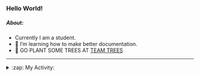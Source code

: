 ### Hello World!

##### About:
- Currently I am a student.
- 🌱 I’m learning how to make better documentation.
- 🌱 GO PLANT SOME TREES AT [TEAM TREES](https://teamtrees.org/)

---
<details>
  <summary>:zap: My Activity:</summary>
  
<!--START_SECTION:waka-->
![Code Time](http://img.shields.io/badge/Code%20Time-1%2C085%20hrs%2032%20mins-blue)

**I'm a Night 🦉** 

```text
🌞 Morning                1302 commits        ██░░░░░░░░░░░░░░░░░░░░░░░   09.22 % 
🌆 Daytime                4836 commits        █████████░░░░░░░░░░░░░░░░   34.23 % 
🌃 Evening                4141 commits        ███████░░░░░░░░░░░░░░░░░░   29.31 % 
🌙 Night                  3849 commits        ███████░░░░░░░░░░░░░░░░░░   27.24 % 
```
📅 **I'm Most Productive on Wednesday** 

```text
Monday                   2165 commits        ████░░░░░░░░░░░░░░░░░░░░░   15.32 % 
Tuesday                  1731 commits        ███░░░░░░░░░░░░░░░░░░░░░░   12.25 % 
Wednesday                3223 commits        ██████░░░░░░░░░░░░░░░░░░░   22.81 % 
Thursday                 1806 commits        ███░░░░░░░░░░░░░░░░░░░░░░   12.78 % 
Friday                   1400 commits        ██░░░░░░░░░░░░░░░░░░░░░░░   09.91 % 
Saturday                 1303 commits        ██░░░░░░░░░░░░░░░░░░░░░░░   09.22 % 
Sunday                   2500 commits        ████░░░░░░░░░░░░░░░░░░░░░   17.70 % 
```


📊 **This Week I Spent My Time On** 

```text
🔥 Editors: 
VS Code                  7 hrs 50 mins       █████████████████████████   100.00 % 

🐱‍💻 Projects: 
CSF22                    4 hrs 32 mins       ██████████████░░░░░░░░░░░   57.95 % 
quizeco                  1 hr 45 mins        ██████░░░░░░░░░░░░░░░░░░░   22.41 % 
technocean-frontend      1 hr 11 mins        ████░░░░░░░░░░░░░░░░░░░░░   15.17 % 
praise                   14 mins             █░░░░░░░░░░░░░░░░░░░░░░░░   03.15 % 
os-lab                   5 mins              ░░░░░░░░░░░░░░░░░░░░░░░░░   01.12 % 
```


 Last Updated on 02/04/2023 05:08:36 UTC
<!--END_SECTION:waka-->
</details>

